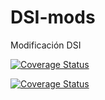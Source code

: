 # DSI-mods
Modificación DSI

[![Coverage Status](https://coveralls.io/repos/github/ULL-ESIT-INF-DSI-2122/DSI-mods/badge.svg?branch=main)](https://coveralls.io/github/ULL-ESIT-INF-DSI-2122/DSI-mods?branch=main)

[![Coverage Status](https://coveralls.io/repos/github/ULL-ESIT-INF-DSI-2122/DSI-mod-PR08/badge.svg?branch=main)](https://coveralls.io/github/ULL-ESIT-INF-DSI-2122/DSI-mod-PR08?branch=main)
